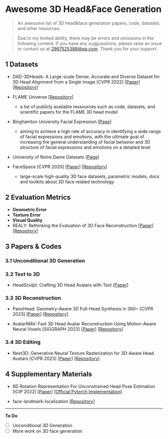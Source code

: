 # Awesome 3D Head&Face Generation

> An awesome list of 3D head&face generation papers, code, datasets and other resources.

> Due to my limited ability, there may be errors and omissions in the following content. If you have any sugguestions, please raise an issue or contact us at 2967525388@qq.com. Thank you for your support.


## 1 Datasets

- DAD-3DHeads: A Large-scale Dense, Accurate and Diverse Dataset for 3D Head Alignment from a Single Image [CVPR 2022] [[Paper](https://arxiv.org/abs/2204.03688)] [[Repository](https://github.com/PinataFarms/DAD-3DHeads)]
  
- FLAME Universe [[Repository](https://github.com/TimoBolkart/FLAME-Universe)]
  - a list of publicly available ressources such as code, datasets, and scientific papers for the FLAME 3D head model
- Binghamton University Facial Expression [[Page](https://www.cs.binghamton.edu/~lijun/Research/3DFE/3DFE_Analysis.html)]
  - aiming to achieve a high rate of accuracy in identifying a wide range of facial expressions and emotions, with the ultimate goal of increasing the general understanding of facial behavior and 3D structure of facial expressions and emotions on a detailed level
- University of Notre Dame Datasets [[Page](https://cvrl.nd.edu/projects/data/#)]
- FaceSpace [CVPR 2020] [[Paper](https://openaccess.thecvf.com/content_CVPR_2020/papers/Yang_FaceScape_A_Large-Scale_High_Quality_3D_Face_Dataset_and_Detailed_CVPR_2020_paper.pdf)] [[Repository](https://github.com/zhuhao-nju/facescape)]
  - large-scale high-quality 3D face datasets, parametric models, docs and toolkits about 3D face related technology 


## 2 Evaluation Metrics

- **Geometric Error**
- **Texture Error**
- **Visual Quality**
- REALY: Rethinking the Evaluation of 3D Face Reconstruction [[Paper](https://arxiv.org/abs/2203.09729)] [[Repository](https://github.com/czh-98/REALY)]

## 3 Papers & Codes

### 3.1 Unconditional 3D Generation

### 3.2 Text to 3D

- HeadSculpt: Crafting 3D Head Avatars with Text [[Paper](https://arxiv.org/abs/2306.03038)]

### 3.3 3D Reconstruction

- PanoHead: Geometry-Aware 3D Full-Head Synthesis in 360∘ [CVPR 2023] [[Paper](https://arxiv.org/abs/2303.13071)] [[Repository](https://github.com/SizheAn/PanoHead)]

- AvatarMAV: Fast 3D Head Avatar Reconstruction Using Motion-Aware Neural Voxels [SIGGRAPH 2023] [[Paper](https://arxiv.org/abs/2211.13206)] [[Repository](https://github.com/YuelangX/AvatarMAV)]

### 3.4 3D Editing

- Next3D: Generative Neural Texture Rasterization for 3D-Aware Head Avatars [CVPR 2023] [[Paper](https://arxiv.org/abs/2211.11208)] [[Repository](https://github.com/MrTornado24/Next3D)]


## 4 Supplementary Materials

- 6D Rotation Representation For Unconstrained Head Pose Estimation [ICIP 2022] [[Paper](https://arxiv.org/abs/2202.12555)] [[Official Pytorch Implementation](https://github.com/thohemp/6DRepNet)]

- face-landmark-localization [[Repository](https://github.com/qiexing/face-landmark-localization)]

---

**To Do**

- [ ] Unconditional 3D Generation
- [ ] More work on 3D face generation
